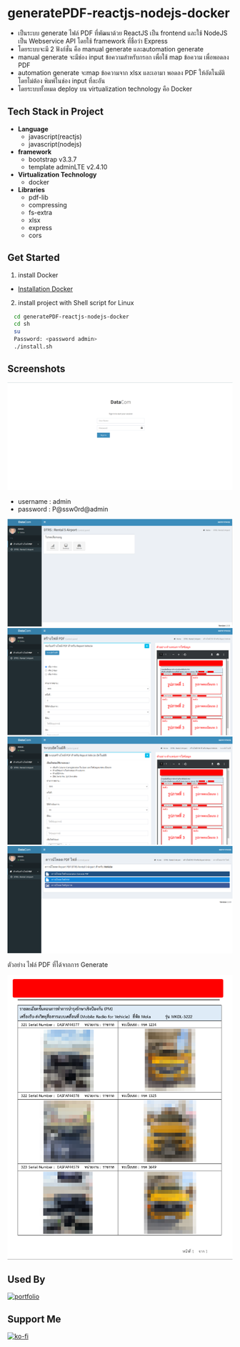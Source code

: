 # generatePDF-reactjs-nodejs-docker

- เป็นระบบ generate ไฟล์ PDF ที่พัฒนาด้วย ReactJS เป็น frontend และใช้ NodeJS เป็น Webservice API โดยใช้ framework ที่ชื่อว่า Express
- โดยระบบจะมี 2 ฟังก์ชั่น คือ manual generate และautomation generate
- manual generate จะมีช่อง input ข้อความสำหรับกรอก เพื่อใช้ map ข้อความ เพื่อพอดลง PDF
- automation generate จะmap ข้อความจาก xlsx และเอามา พอดลง PDF ให้อัตโนมัติโดยไม่ต้อง พิมพ์ในช่อง input ที่ละอัน
- โดยระบบทั้งหมด deploy บน virtualization technology คือ Docker

## Tech Stack in Project 

- **Language**
    - javascript(reactjs)
    - javascript(nodejs)
- **framework**
    - bootstrap v3.3.7
    - template adminLTE v2.4.10
- **Virtualization Technology**
    - docker
- **Libraries** 
    - pdf-lib
    - compressing
    - fs-extra
    - xlsx
    - express
    - cors
    


## Get Started
1. install Docker
- [Installation Docker](https://docs.docker.com/engine/install/)

2. install project with Shell script for Linux

```bash
  cd generatePDF-reactjs-nodejs-docker
  cd sh
  su
  Password: <password admin>
  ./install.sh 
```

## Screenshots
![App Screenshot](./screenshots/login.png)
- username : admin
- password : P@ssw0rd@admin

![App Screenshot](./screenshots/manu.png)
![App Screenshot](./screenshots/vehicle.png)
![App Screenshot](./screenshots/vehicle_auto.png)
![App Screenshot](./screenshots/export.png)

ตัวอย่าง ไฟล์ PDF ที่ได้จากการ Generate

![App Screenshot](./screenshots/example.png)


## Used By
[![portfolio](https://img.shields.io/badge/my_portfolio-000?style=for-the-badge&logo=ko-fi&logoColor=white)](https://github.com/TopThiraphat)

## Support Me
[![ko-fi](https://ko-fi.com/img/githubbutton_sm.svg)](https://ko-fi.com/R5R0RDJVK)















